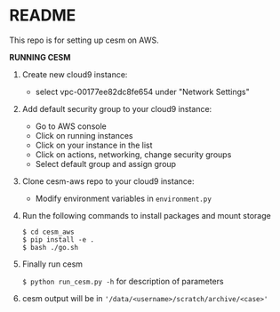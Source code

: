# README #

This repo is for setting up cesm on AWS.

**RUNNING CESM**

1. Create new cloud9 instance:   
   - select vpc-00177ee82dc8fe654 under "Network Settings"

2. Add default security group to your cloud9 instance:    
   - Go to AWS console  
   - Click on running instances  
   - Click on your instance in the list  
   - Click on actions, networking, change security groups  
   - Select default group and assign group

3. Clone cesm-aws repo to your cloud9 instance:    
   - Modify environment variables in `environment.py`

4. Run the following commands to install packages and mount storage

    `$ cd cesm_aws` \
    `$ pip install -e .` \
    `$ bash ./go.sh`  

5. Finally run cesm
    
    `$ python run_cesm.py -h` for description of parameters  

6. cesm output will be in `'/data/<username>/scratch/archive/<case>'`
